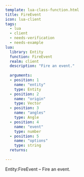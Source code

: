 ```yaml
---
template: lua-class-function.html
title: FireEvent
icon: lua-client
tags:
  - lua
  - client
  - needs-verification
  - needs-example
lua:
  library: Entity
  function: FireEvent
  realm: client
  description: "Fire an event."
  
  arguments:
  - position: 1
    name: "entity"
    type: Entity
  - position: 2
    name: "origin"
    type: Vector
  - position: 3
    name: "angles"
    type: Angle
  - position: 4
    name: "event"
    type: number
  - position: 5
    name: "options"
    type: string
  returns:
    
---
```


<div class="lua__search__keywords">
Entity:FireEvent &#x2013; Fire an event.
</div>
